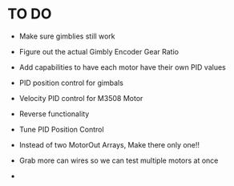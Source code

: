 # TO DO

- Make sure gimblies still work

- Figure out the actual Gimbly Encoder Gear Ratio

- Add capabilities to have each motor have their own PID values

- PID position control for gimbals

- Velocity PID control for M3508 Motor

- Reverse functionality

- Tune PID Position Control

- Instead of two MotorOut Arrays, Make there only one!!

- Grab more can wires so we can test multiple motors at once 

- 

